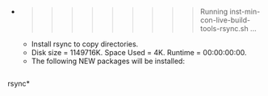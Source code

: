 * >>>>>>>>> Running inst-min-con-live-build-tools-rsync.sh ...
  * Install rsync to copy directories.
  * Disk size = 1149716K. Space Used = 4K. Runtime = 00:00:00:00.
  * The following NEW packages will be installed:
  ```bash
rsync*
  ```
